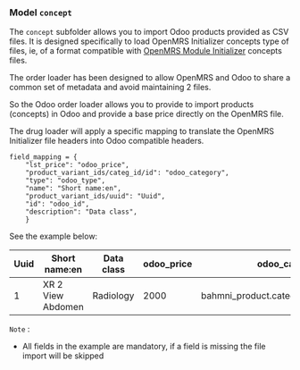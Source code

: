 ### Model `concept`

The `concept` subfolder allows you to import Odoo products provided as CSV files.
It is designed specifically to load OpenMRS Initializer concepts type of files, ie, of a format compatible with [OpenMRS Module Initializer](https://github.com/mekomsolutions/openmrs-module-initializer/) concepts files.

The order loader has been designed to allow OpenMRS and Odoo to share a common set of metadata and avoid maintaining 2 files.

So the Odoo order loader allows you to provide to import products (concepts) in Odoo and provide a base price directly on the OpenMRS file.

The drug loader will apply a specific mapping to translate the OpenMRS Initializer file headers into Odoo compatible headers.

```
field_mapping = {
    "lst_price": "odoo_price",
    "product_variant_ids/categ_id/id": "odoo_category",
    "type": "odoo_type",
    "name": "Short name:en",
    "product_variant_ids/uuid": "Uuid",
    "id": "odoo_id",
    "description": "Data class",
    }
```

See the example below:

| Uuid | 	Short name:en |	Data class |	odoo_price | odoo_category | odoo_id | odoo_type |
| - | - | - | - | - | - | - |
| 1 | XR 2 View Abdomen | Radiology | 2000 | bahmni_product.categ_services_radiology | hsc_XR 2 View Abdomen | service |

`Note` :
- All fields in the example are mandatory, if a field is missing the file import will be skipped

